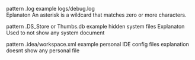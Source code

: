 
pattern
    .log
example
    logs/debug.log	
Eplanaton
    An asterisk is a wildcard that matches zero or more characters.


pattern
    .DS_Store or Thumbs.db
example
    hidden system files
Explanaton
    Used to not show any system document

pattern
    .idea/workspace.xml
example
    personal IDE config files
explanation
    doesnt show any personal file
